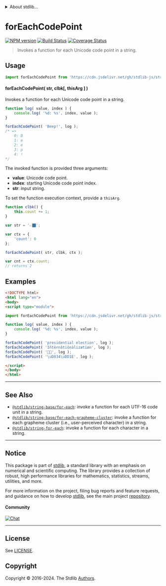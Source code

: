 <!--

@license Apache-2.0

Copyright (c) 2023 The Stdlib Authors.

Licensed under the Apache License, Version 2.0 (the "License");
you may not use this file except in compliance with the License.
You may obtain a copy of the License at

   http://www.apache.org/licenses/LICENSE-2.0

Unless required by applicable law or agreed to in writing, software
distributed under the License is distributed on an "AS IS" BASIS,
WITHOUT WARRANTIES OR CONDITIONS OF ANY KIND, either express or implied.
See the License for the specific language governing permissions and
limitations under the License.

-->


<details>
  <summary>
    About stdlib...
  </summary>
  <p>We believe in a future in which the web is a preferred environment for numerical computation. To help realize this future, we've built stdlib. stdlib is a standard library, with an emphasis on numerical and scientific computation, written in JavaScript (and C) for execution in browsers and in Node.js.</p>
  <p>The library is fully decomposable, being architected in such a way that you can swap out and mix and match APIs and functionality to cater to your exact preferences and use cases.</p>
  <p>When you use stdlib, you can be absolutely certain that you are using the most thorough, rigorous, well-written, studied, documented, tested, measured, and high-quality code out there.</p>
  <p>To join us in bringing numerical computing to the web, get started by checking us out on <a href="https://github.com/stdlib-js/stdlib">GitHub</a>, and please consider <a href="https://opencollective.com/stdlib">financially supporting stdlib</a>. We greatly appreciate your continued support!</p>
</details>

# forEachCodePoint

[![NPM version][npm-image]][npm-url] [![Build Status][test-image]][test-url] [![Coverage Status][coverage-image]][coverage-url] <!-- [![dependencies][dependencies-image]][dependencies-url] -->

> Invokes a function for each Unicode code point in a string.

<!-- Section to include introductory text. Make sure to keep an empty line after the intro `section` element and another before the `/section` close. -->

<section class="intro">

</section>

<!-- /.intro -->

<!-- Package usage documentation. -->



<section class="usage">

## Usage

```javascript
import forEachCodePoint from 'https://cdn.jsdelivr.net/gh/stdlib-js/string-base-for-each-code-point@v0.2.1-esm/index.mjs';
```

#### forEachCodePoint( str, clbk\[, thisArg ] )

Invokes a function for each Unicode code point in a string.

```javascript
function log( value, index ) {
    console.log( '%d: %s', index, value );
}

forEachCodePoint( 'Beep!', log );
/* =>
    0: B
    1: e
    2: e
    3: p
    4: !
*/
```

The invoked function is provided three arguments:

-   **value**: Unicode code point.
-   **index**: starting Unicode code point index.
-   **str**: input string.

To set the function execution context, provide a `thisArg`.

```javascript
function clbk() {
    this.count += 1;
}

var str = '👉🏿';

var ctx = {
    'count': 0
};

forEachCodePoint( str, clbk, ctx );

var cnt = ctx.count;
// returns 2
```

</section>

<!-- /.usage -->

<!-- Package usage notes. Make sure to keep an empty line after the `section` element and another before the `/section` close. -->

<section class="notes">

</section>

<!-- /.notes -->

<!-- Package usage examples. -->

<section class="examples">

## Examples

<!-- eslint no-undef: "error" -->

```html
<!DOCTYPE html>
<html lang="en">
<body>
<script type="module">

import forEachCodePoint from 'https://cdn.jsdelivr.net/gh/stdlib-js/string-base-for-each-code-point@v0.2.1-esm/index.mjs';

function log( value, index ) {
    console.log( '%d: %s', index, value );
}

forEachCodePoint( 'presidential election', log );
forEachCodePoint( 'Iñtërnâtiônàlizætiøn', log );
forEachCodePoint( '🌷🍕', log );
forEachCodePoint( '\uD834\uDD1E', log );

</script>
</body>
</html>
```

</section>

<!-- /.examples -->

<!-- Section to include cited references. If references are included, add a horizontal rule *before* the section. Make sure to keep an empty line after the `section` element and another before the `/section` close. -->

<section class="references">

</section>

<!-- /.references -->

<!-- Section for related `stdlib` packages. Do not manually edit this section, as it is automatically populated. -->

<section class="related">

* * *

## See Also

-   <span class="package-name">[`@stdlib/string-base/for-each`][@stdlib/string/base/for-each]</span><span class="delimiter">: </span><span class="description">invoke a function for each UTF-16 code unit in a string.</span>
-   <span class="package-name">[`@stdlib/string-base/for-each-grapheme-cluster`][@stdlib/string/base/for-each-grapheme-cluster]</span><span class="delimiter">: </span><span class="description">invoke a function for each grapheme cluster (i.e., user-perceived character) in a string.</span>
-   <span class="package-name">[`@stdlib/string-for-each`][@stdlib/string/for-each]</span><span class="delimiter">: </span><span class="description">invoke a function for each character in a string.</span>

</section>

<!-- /.related -->

<!-- Section for all links. Make sure to keep an empty line after the `section` element and another before the `/section` close. -->


<section class="main-repo" >

* * *

## Notice

This package is part of [stdlib][stdlib], a standard library with an emphasis on numerical and scientific computing. The library provides a collection of robust, high performance libraries for mathematics, statistics, streams, utilities, and more.

For more information on the project, filing bug reports and feature requests, and guidance on how to develop [stdlib][stdlib], see the main project [repository][stdlib].

#### Community

[![Chat][chat-image]][chat-url]

---

## License

See [LICENSE][stdlib-license].


## Copyright

Copyright &copy; 2016-2024. The Stdlib [Authors][stdlib-authors].

</section>

<!-- /.stdlib -->

<!-- Section for all links. Make sure to keep an empty line after the `section` element and another before the `/section` close. -->

<section class="links">

[npm-image]: http://img.shields.io/npm/v/@stdlib/string-base-for-each-code-point.svg
[npm-url]: https://npmjs.org/package/@stdlib/string-base-for-each-code-point

[test-image]: https://github.com/stdlib-js/string-base-for-each-code-point/actions/workflows/test.yml/badge.svg?branch=v0.2.1
[test-url]: https://github.com/stdlib-js/string-base-for-each-code-point/actions/workflows/test.yml?query=branch:v0.2.1

[coverage-image]: https://img.shields.io/codecov/c/github/stdlib-js/string-base-for-each-code-point/main.svg
[coverage-url]: https://codecov.io/github/stdlib-js/string-base-for-each-code-point?branch=main

<!--

[dependencies-image]: https://img.shields.io/david/stdlib-js/string-base-for-each-code-point.svg
[dependencies-url]: https://david-dm.org/stdlib-js/string-base-for-each-code-point/main

-->

[chat-image]: https://img.shields.io/gitter/room/stdlib-js/stdlib.svg
[chat-url]: https://app.gitter.im/#/room/#stdlib-js_stdlib:gitter.im

[stdlib]: https://github.com/stdlib-js/stdlib

[stdlib-authors]: https://github.com/stdlib-js/stdlib/graphs/contributors

[umd]: https://github.com/umdjs/umd
[es-module]: https://developer.mozilla.org/en-US/docs/Web/JavaScript/Guide/Modules

[deno-url]: https://github.com/stdlib-js/string-base-for-each-code-point/tree/deno
[deno-readme]: https://github.com/stdlib-js/string-base-for-each-code-point/blob/deno/README.md
[umd-url]: https://github.com/stdlib-js/string-base-for-each-code-point/tree/umd
[umd-readme]: https://github.com/stdlib-js/string-base-for-each-code-point/blob/umd/README.md
[esm-url]: https://github.com/stdlib-js/string-base-for-each-code-point/tree/esm
[esm-readme]: https://github.com/stdlib-js/string-base-for-each-code-point/blob/esm/README.md
[branches-url]: https://github.com/stdlib-js/string-base-for-each-code-point/blob/main/branches.md

[stdlib-license]: https://raw.githubusercontent.com/stdlib-js/string-base-for-each-code-point/main/LICENSE

<!-- <related-links> -->

[@stdlib/string/base/for-each]: https://github.com/stdlib-js/string-base-for-each/tree/esm

[@stdlib/string/base/for-each-grapheme-cluster]: https://github.com/stdlib-js/string-base-for-each-grapheme-cluster/tree/esm

[@stdlib/string/for-each]: https://github.com/stdlib-js/string-for-each/tree/esm

<!-- </related-links> -->

</section>

<!-- /.links -->
